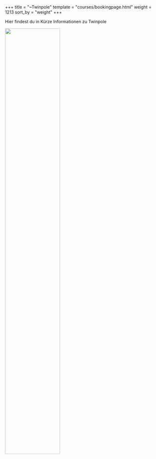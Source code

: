 +++
title = "~Twinpole"
template = "courses/bookingpage.html"
weight = 1213
sort_by = "weight"
+++

Hier findest du in Kürze Informationen zu Twinpole

<div class="text-center">
    <img src="/img/twinpole_BGremoved.jpg" width="60%"/>
</div>
